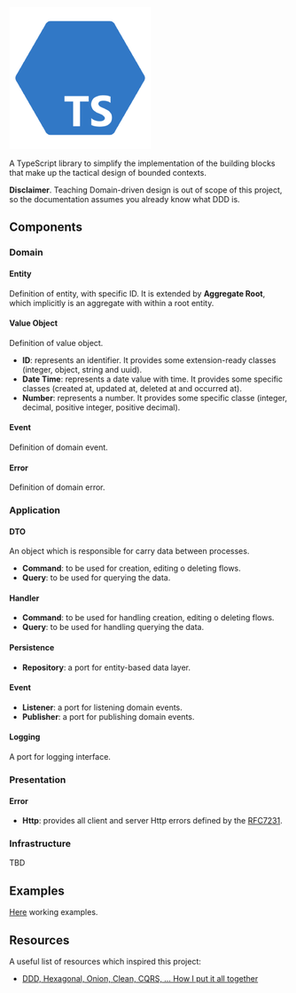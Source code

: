 ![logo](assets/logo-256x256.png 'ts-ddd')

A TypeScript library to simplify the implementation of the building blocks that make up the tactical design of bounded contexts.

**Disclaimer**. Teaching Domain-driven design is out of scope of this project, so the documentation assumes you already know what DDD is.

## Components

### Domain

#### Entity

Definition of entity, with specific ID. It is extended by **Aggregate Root**, which implicitly is an aggregate with within a root entity.

#### Value Object

Definition of value object.

- **ID**: represents an identifier. It provides some extension-ready classes (integer, object, string and uuid).
- **Date Time**: represents a date value with time. It provides some specific classes (created at, updated at, deleted at and occurred at).
- **Number**: represents a number. It provides some specific classe (integer, decimal, positive integer, positive decimal).

#### Event

Definition of domain event.

#### Error

Definition of domain error.

### Application

#### DTO

An object which is responsible for carry data between processes.

- **Command**: to be used for creation, editing o deleting flows.
- **Query**: to be used for querying the data.

#### Handler

- **Command**: to be used for handling creation, editing o deleting flows.
- **Query**: to be used for handling querying the data.

#### Persistence

- **Repository**: a port for entity-based data layer.

#### Event

- **Listener**: a port for listening domain events.
- **Publisher**: a port for publishing domain events.

#### Logging

A port for logging interface.

### Presentation

#### Error

- **Http**: provides all client and server Http errors defined by the [RFC7231](https://www.rfc-editor.org/rfc/rfc7231#section-6).

### Infrastructure

TBD

## Examples

[Here](https://github.com/davidecaruso/ts-ddd/tree/main/examples) working examples.

## Resources

A useful list of resources which inspired this project:

- [DDD, Hexagonal, Onion, Clean, CQRS, … How I put it all together](https://herbertograca.com/2017/11/16/explicit-architecture-01-ddd-hexagonal-onion-clean-cqrs-how-i-put-it-all-together/)
